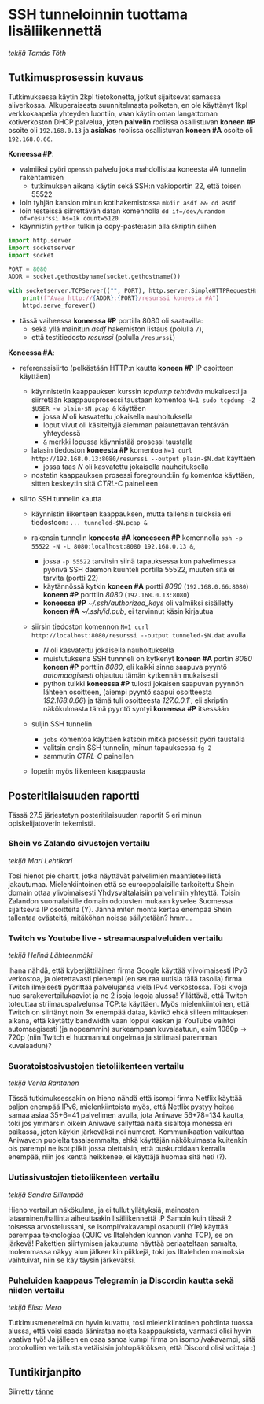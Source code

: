 # SSH tunneloinnin tuottama lisäliikennettä

_tekijä Tamás Tóth_

<div style="page-break-after: always;"></div>

## Tutkimusprosessin kuvaus

Tutkimuksessa käytin 2kpl tietokonetta, jotkut sijaitsevat samassa aliverkossa. Alkuperaisesta suunnitelmasta poiketen, en ole käyttänyt 1kpl verkkokaapelia yhteyden luontiin, vaan käytin oman langattoman kotiverkoston DHCP palvelua, joten **palvelin** roolissa osallistuvan **koneen #P** osoite oli `192.168.0.13` ja **asiakas** roolissa osallistuvan **koneen #A** osoite oli `192.168.0.66`.

**Koneessa #P**:

- valmiiksi pyöri `openssh` palvelu joka mahdollistaa koneesta #A tunnelin rakentamisen
  - tutkimuksen aikana käytin sekä SSH:n vakioportin 22, että toisen 55522
- loin tyhjän kansion minun kotihakemistossa `mkdir asdf && cd asdf`
- loin testeissä siirrettävän datan komennolla `dd if=/dev/urandom of=resurssi bs=1k count=5120`
- käynnistin `python` tulkin ja copy-paste:asin alla skriptin siihen

```python
import http.server
import socketserver
import socket

PORT = 8080
ADDR = socket.gethostbyname(socket.gethostname())

with socketserver.TCPServer(("", PORT), http.server.SimpleHTTPRequestHandler) as httpd:
    print(f"Avaa http://{ADDR}:{PORT}/resurssi koneesta #A")
    httpd.serve_forever()
```

- tässä vaiheessa **koneessa #P** portilla 8080 oli saatavilla:
  - sekä yllä mainitun _asdf_ hakemiston listaus (polulla `/`),
  - että testitiedosto _resurssi_ (polulla `/resurssi`)

**Koneessa #A**:

- referenssisiirto (pelkästään HTTP:n kautta **koneen #P** IP osoitteen käyttäen)

  - käynnistetin kaappauksen kurssin _tcpdump tehtävän_ mukaisesti ja siirretään kaappausprosessi taustaan komentoa `N=1 sudo tcpdump -Z $USER -w plain-$N.pcap &` käyttäen
    - jossa _N_ oli kasvatettu jokaisella nauhoituksella
    - loput vivut oli käsiteltyjä aiemman palautettavan tehtävän yhteydessä
    - `&` merkki lopussa käynnistää prosessi taustalla
  - latasin tiedoston **koneesta #P** komentoa `N=1 curl http://192.168.0.13:8080/resurssi --output plain-$N.dat` käyttäen
    - jossa taas _N_ oli kasvatettu jokaisella nauhoituksella
  - nostetin kaappauksen prosessi foreground:iin `fg` komentoa käyttäen, sitten keskeytin sitä _CTRL-C_ painelleen

- siirto SSH tunnelin kautta

  - käynnistin liikenteen kaappauksen, mutta tallensin tuloksia eri tiedostoon: `... tunneled-$N.pcap &`
  - rakensin tunnelin **koneesta #A** **koneeseen #P** komennolla `ssh -p 55522 -N -L 8080:localhost:8080 192.168.0.13 &`,

    - jossa `-p 55522` tarvitsin siinä tapauksessa kun palvelimessa pyörivä SSH daemon kuunteli portilla 55522, muuten sitä ei tarvita (portti 22)
    - käytännössä kytkin **koneen #A** portti _8080_ (`192.168.0.66:8080`) **koneen #P** porttiin _8080_ (`192.168.0.13:8080`)
    - **koneessa #P** _~/.ssh/authorized_keys_ oli valmiiksi sisälletty **koneen #A** _~/.ssh/id.pub_, ei tarvinnut käsin kirjautua

  - siirsin tiedoston komennon `N=1 curl http://localhost:8080/resurssi --output tunneled-$N.dat` avulla
    - _N_ oli kasvatettu jokaisella nauhoituksella
    - muistutuksena SSH tunnneli on kytkenyt **koneen #A** portin _8080_ **koneen #P** porttiin _8080_, eli kaikki sinne saapuva pyyntö _automaagisesti_ ohjautuu tämän kytkennän mukaisesti
    - python tulkki **koneessa #P** tulosti jokaisen saapuvan pyynnön lähteen osoitteen, (aiempi pyyntö saapui osoitteesta _192.168.0.66_) ja tämä tuli osoitteesta _127.0.0.1_`, eli skriptin näkökulmasta tämä pyyntö syntyi **koneessa #P** itsessään
  - suljin SSH tunnelin
    - `jobs` komentoa käyttäen katsoin mitkä prosessit pyöri taustalla
    - valitsin ensin SSH tunnelin, minun tapauksessa `fg 2`
    - sammutin _CTRL-C_ painellen
  - lopetin myös liikenteen kaappausta

## Posteritilaisuuden raportti

Tässä 27.5 järjestetyn posteritilaisuuden raportit 5 eri minun opiskelijatoverin tekemistä.

### Shein vs Zalando sivustojen vertailu

_tekijä Mari Lehtikari_

Tosi hienot pie chartit, jotka näyttävät palvelimien maantieteellistä jakautumaa.
Mielenkiintoinen että se eurooppalaisille tarkoitettu Shein domain ottaa ylivoimaisesti Yhdysvaltalaisiin palvelimiin yhteyttä. Toisin Zalandon suomalaisille domain odotusten mukaan kyselee Suomessa sijaitsevia IP osoitteita (Y). Jännä miten monta kertaa enempää Shein tallentaa evästeitä, mitäköhan noissa säilytetään? hmm...

### Twitch vs Youtube live - streamauspalveluiden vertailu

_tekijä Helinä Lähteenmäki_

Ihana nähdä, että kyberjättiläinen firma Google käyttää ylivoimaisesti IPv6 verkostoa, ja oletettavasti pienempi (en seuraa uutisia tällä tasolla) firma Twitch ilmeisesti pyörittää palvelujansa vielä IPv4 verkostossa. Tosi kivoja nuo sarakevertailukaaviot ja ne 2 isoja logoja alussa! Yllättävä, että Twitch toteuttaa striimauspalvelunsa TCP:ta käyttäen. Myös mielenkiintoinen, että Twitch on siirtänyt noin 3x enempää dataa, kävikö ehkä silleen mittauksen aikana, että käytätty bandwidth vaan loppui kesken ja YouTube vaihtoi automaagisesti (ja nopeammin) surkeampaan kuvalaatuun, esim 1080p -> 720p (niin Twitch ei huomannut ongelmaa ja striimasi paremman kuvalaadun)?

### Suoratoistosivustojen tietoliikenteen vertailu

_tekijä Venla Rantanen_

Tässä tutkimuksessakin on hieno nähdä että isompi firma Netflix käyttää paljon enempää IPv6, mielenkiintoista myös, että Netflix pystyy hoitaa samaa asiaa 35+6=41 palvelimen avulla, jota Aniwave 56+78=134 kautta, toki jos ymmärsin oikein Aniwave säilyttää näitä sisältöjä monessa eri paikassa, joten käykin järkeväksi noi numerot. Kommunikaation vaikuttaa Aniwave:n puolelta tasaisemmalta, ehkä käyttäjän näkökulmasta kuitenkin ois parempi ne isot piikit jossa olettaisin, että puskuroidaan kerralla enempää, niin jos kenttä heikkenee, ei käyttäjä huomaa sitä heti (?).

### Uutissivustojen tietoliikenteen vertailu

_tekijä Sandra Sillanpää_

Hieno vertailun näkökulma, ja ei tullut yllätyksiä, mainosten lataaminen/hallinta aiheuttaakin lisäliikennettä :P Samoin kuin tässä 2 toisessa arvostelussani, se isompi/vakavampi osapuoli (Yle) käyttää parempaa teknologiaa (QUIC vs Iltalehden kunnon vanha TCP), se on järkevä! Pakettien siirtymisen jakautuma näyttää periaateltaan samalta, molemmassa näkyy alun jälkeenkin piikkejä, toki jos Iltalehden mainoksia vaihtuivat, niin se käy täysin järkeväksi.

### Puheluiden kaappaus Telegramin ja Discordin kautta sekä niiden vertailu

_tekijä Elisa Mero_

Tutkimusmenetelmä on hyvin kuvattu, tosi mielenkiintoinen pohdinta tuossa alussa, että voisi saada äänirataa noista kaappauksista, varmasti olisi hyvin vaativa työ! Ja jälleen en osaa sanoa kumpi firma on isompi/vakavampi, siitä protokollien vertailusta vetäisisin johtopäätöksen, että Discord olisi voittaja :)

## Tuntikirjanpito

Siirretty [tänne](https://docs.google.com/spreadsheets/d/1iMdz-mzAZvqoU0inuUuqJ8uMR2AHD7dTKB8icnSVH94/edit?usp=sharing)
